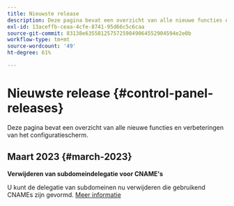 ```yaml
---
title: Nieuwste release
description: Deze pagina bevat een overzicht van alle nieuwe functies en verbeteringen van het Configuratiescherm
exl-id: 13aceffb-ceaa-4cfe-8741-95d66c5c6caa
source-git-commit: 83138e63558125757259849064552904594e2e0b
workflow-type: tm+mt
source-wordcount: '49'
ht-degree: 61%

---
```


# Nieuwste release {#control-panel-releases}

Deze pagina bevat een overzicht van alle nieuwe functies en verbeteringen van het configuratiescherm.

## Maart 2023 {#march-2023}

**Verwijderen van subdomeindelegatie voor CNAME&#39;s**

U kunt de delegatie van subdomeinen nu verwijderen die gebruikend CNAMEs zijn gevormd. [Meer informatie](../subdomains-certificates/using/remove-delegated-subdomains.md)